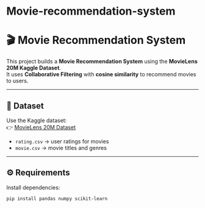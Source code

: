 # Movie-recommendation-system
# 🎬 Movie Recommendation System 

This project builds a **Movie Recommendation System** using the **MovieLens 20M Kaggle Dataset**.  
It uses **Collaborative Filtering** with **cosine similarity** to recommend movies to users.

---

## 📂 Dataset
Use the Kaggle dataset:  
👉 [MovieLens 20M Dataset](https://www.kaggle.com/datasets/grouplens/movielens-20m-dataset)

- `rating.csv` → user ratings for movies  
- `movie.csv` → movie titles and genres  

---

## ⚙️ Requirements
Install dependencies:
```bash
pip install pandas numpy scikit-learn
